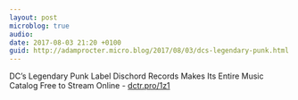 ```yaml
---
layout: post
microblog: true
audio: 
date: 2017-08-03 21:20 +0100
guid: http://adamprocter.micro.blog/2017/08/03/dcs-legendary-punk.html
---
```

DC’s Legendary Punk Label Dischord Records Makes Its Entire Music Catalog Free to Stream Online - [dctr.pro/1z1](http://dctr.pro/1z1)
